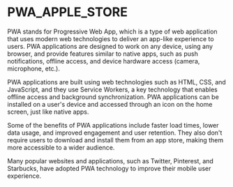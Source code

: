 # PWA_APPLE_STORE
PWA stands for Progressive Web App, which is a type of web application that uses modern web technologies to deliver an app-like experience to users. PWA applications are designed to work on any device, using any browser, and provide features similar to native apps, such as push notifications, offline access, and device hardware access (camera, microphone, etc.).

PWA applications are built using web technologies such as HTML, CSS, and JavaScript, and they use Service Workers, a key technology that enables offline access and background synchronization. PWA applications can be installed on a user's device and accessed through an icon on the home screen, just like native apps.

Some of the benefits of PWA applications include faster load times, lower data usage, and improved engagement and user retention. They also don't require users to download and install them from an app store, making them more accessible to a wider audience.

Many popular websites and applications, such as Twitter, Pinterest, and Starbucks, have adopted PWA technology to improve their mobile user experience.
